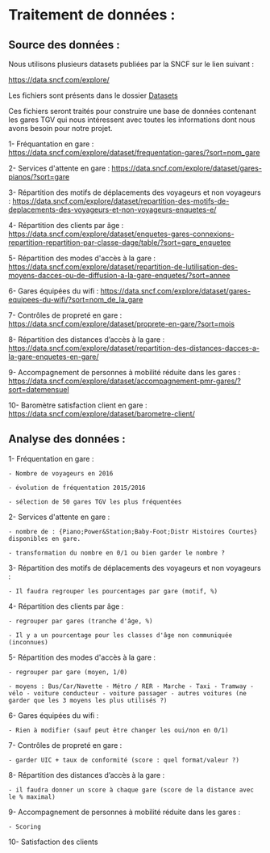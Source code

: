 # Traitement de données : 

## Source des données : 

Nous utilisons plusieurs datasets publiées par la SNCF sur le lien suivant :

https://data.sncf.com/explore/

Les fichiers sont présents dans le dossier <a href="https://github.com/OumaimaFassi/SNCF_viz/tree/master/Dataset"> Datasets </a>

Ces fichiers seront traités pour construire une base de données contenant les gares TGV qui nous intéressent avec toutes les informations dont nous avons besoin pour notre projet. 


1- Fréquantation en gare : https://data.sncf.com/explore/dataset/frequentation-gares/?sort=nom_gare


2- Services d'attente en gare : https://data.sncf.com/explore/dataset/gares-pianos/?sort=gare


3- Répartition des motifs de déplacements des voyageurs et non voyageurs : https://data.sncf.com/explore/dataset/repartition-des-motifs-de-deplacements-des-voyageurs-et-non-voyageurs-enquetes-e/


4- Répartition des clients par âge : https://data.sncf.com/explore/dataset/enquetes-gares-connexions-repartition-repartition-par-classe-dage/table/?sort=gare_enquetee


5- Répartition des modes d'accès à la gare : https://data.sncf.com/explore/dataset/repartition-de-lutilisation-des-moyens-dacces-ou-de-diffusion-a-la-gare-enquetes/?sort=annee


6- Gares équipées du wifi : https://data.sncf.com/explore/dataset/gares-equipees-du-wifi/?sort=nom_de_la_gare


7- Contrôles de propreté en gare : https://data.sncf.com/explore/dataset/proprete-en-gare/?sort=mois 


8- Répartition des distances d’accès à la gare : https://data.sncf.com/explore/dataset/repartition-des-distances-dacces-a-la-gare-enquetes-en-gare/


9- Accompagnement de personnes à mobilité réduite dans les gares : https://data.sncf.com/explore/dataset/accompagnement-pmr-gares/?sort=datemensuel


10- Baromètre satisfaction client en gare : https://data.sncf.com/explore/dataset/barometre-client/


## Analyse des données :

1- Fréquentation en gare : 

	- Nombre de voyageurs en 2016
	
	- évolution de fréquentation 2015/2016
	
	- sélection de 50 gares TGV les plus fréquentées
	
2- Services d'attente en gare :

	- nombre de : {Piano;Power&Station;Baby-Foot;Distr Histoires Courtes} disponibles en gare.
	
	- transformation du nombre en 0/1 ou bien garder le nombre ? 
	
3- Répartition des motifs de déplacements des voyageurs et non voyageurs :
	
	- Il faudra regrouper les pourcentages par gare (motif, %)

4- Répartition des clients par âge : 

	- regrouper par gares (tranche d'âge, %)

	- Il y a un pourcentage pour les classes d'âge non communiquée (inconnues)

5- Répartition des modes d'accès à la gare :
	
	- regrouper par gare (moyen, 1/0)
	
	- moyens : Bus/Car/Navette - Métro / RER - Marche - Taxi - Tramway - vélo - voiture conducteur - voiture passager - autres voitures (ne garder que les 3 moyens les plus utilisés ?)

6- Gares équipées du wifi :
	
	- Rien à modifier (sauf peut être changer les oui/non en 0/1)


7- Contrôles de propreté en gare : 

	- garder UIC + taux de conformité (score : quel format/valeur ?)

8- Répartition des distances d’accès à la gare :

	- il faudra donner un score à chaque gare (score de la distance avec le % maximal)

9- Accompagnement de personnes à mobilité réduite dans les gares :

	- Scoring

10- Satisfaction des clients


